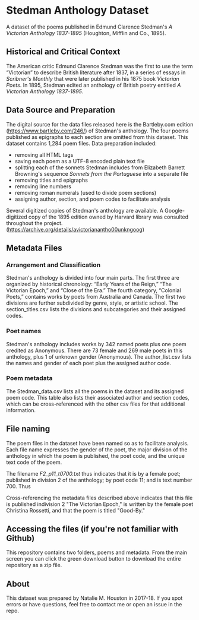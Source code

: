 # Stedman Anthology Dataset
A dataset of the poems published in Edmund Clarence Stedman's *A Victorian Anthology 1837-1895* (Houghton, Mifflin and Co., 1895). 

## Historical and Critical Context
The American critic Edmund Clarence Stedman was the first to use the term “Victorian” to describe British literature after 1837, in a series of essays in *Scribner's Monthly* that were later published in his 1875 book *Victorian Poets*. In 1895, Stedman edited an anthology of British poetry entitled *A Victorian Anthology 1837-1895*. 

## Data Source and Preparation
The digital source for the data files released here is the Bartleby.com edition (https://www.bartleby.com/246/) of Stedman's anthology. The four poems published as epigraphs to each section are omitted from this dataset. This dataset contains 1,284 poem files.
Data preparation included:
+ removing all HTML tags
+ saving each poem as a UTF-8 encoded plain text file 
+ splitting each of the sonnets Stedman includes from Elizabeth Barrett Browning's sequence *Sonnets from the Portuguese* into a separate file
+ removing titles and epigraphs  
+ removing line numbers 
+ removing roman numerals (used to divide poem sections) 
+ assigning author, section, and poem codes to facilitate analysis

Several digitized copies of Stedman's anthology are available. A Google-digitized copy of the 1895 edition owned by Harvard library was consulted throughout the project. (https://archive.org/details/avictorianantho00unkngoog) 

## Metadata Files

### Arrangement and Classification

Stedman's anthology is divided into four main parts. The first three are organized by historical chronology: “Early Years of the Reign,” “The Victorian Epoch,” and “Close of the Era.” The fourth category, “Colonial Poets,” contains works by poets from Australia and Canada. The first two divisions are further subdivided by genre, style, or artistic school. The section_titles.csv lists the divisions and subcategories and their assigned codes.

### Poet names

Stedman's anthology includes works by 342 named poets plus one poem credited as  Anonymous. There are 73 female and 269 male poets in this anthology, plus 1 of unknown gender (Anonymous). The author_list.csv lists the names and gender of each poet plus the assigned author code.

### Poem metadata

The Stedman_data.csv lists all the poems in the dataset and its assigned poem code. This table also lists their associated author and section codes, which can be cross-referenced with the other csv files for that additional information. 

## File naming 

The poem files in the dataset have been named so as to facilitate analysis. Each file name expresses the gender of the poet, the major division of the anthology in which the poem is published, the poet code, and the unique text code of the poem. 

The filename *F2_p11_t0700.txt* thus indicates that it is by a female poet; published in division 2 of the anthology; by poet code 11; and is text number 700. Thus 

Cross-referencing the metadata files described above indicates that this file is published indivision 2 "The Victorian Epoch," is written by the female poet Christina Rossetti, and that the poem is titled "Good-By."

## Accessing the files (if you're not familiar with Github)
This repository contains two folders, poems and metadata. From the main screen you can click the green download button to download the entire repository as a zip file. 

## About
This dataset was prepared by Natalie M. Houston in 2017-18. If you spot errors or have questions, feel free to contact me or open an issue in the repo. 
